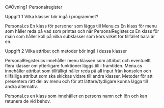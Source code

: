 C#Övning1-Personalregister

Uppgift 1 
Vilka klasser bör ingå i programmet?

Personal.cs En klass för personer som läggs till
Menu.cs En klass för menu som håller reda på vad som printas och när
PersonalRegister.cs En klass för main som håller koll på vilka subklasser som körs vilket för tillfället bara är en.

Uppgift 2
Vilka attribut och metoder bör ingå i dessa klasser

PersonalRegister.cs innehåller menu klassen som attribut och eventuellt flera klasser om ytterligare funktioner läggs till i framtiden.
Menu.cs innehåller attribut som tillfälligt håller reda på all input från konsolen och tillfälliga attribut som ska skickas vidare till andra klasser.
Metoder för att presentera rätt del av menu och för att lättare/tydligare kunna lägga till andra alternativ.

Personal.cs en klass som innehåller en persons namn och lön och kan retunera de vid behov.
